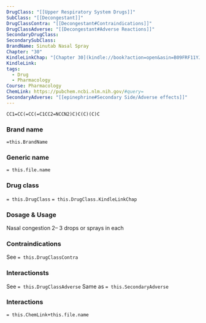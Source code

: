 ```yaml
---
DrugClass: "[[Upper Respiratory System Drugs]]"
SubClass: "[[Decongestant]]"
DrugClassContra: "[[Decongestant#Contraindications]]"
DrugClassAdverse: "[[Decongestant#Adverse Reactions]]"
SecondaryDrugClass: 
SecondarySubClass: 
BrandName: Sinutab Nasal Spray
Chapter: "30"
KindleLinkChap: "[Chapter 30](kindle://book?action=open&asin=B09FRF11YJ&location=15967)"
KindleLink: 
tags:
  - Drug
  - Pharmacology
Course: Pharmacology
ChemLink: https://pubchem.ncbi.nlm.nih.gov/#query=
SecondaryAdverse: "[[epinephrine#Secondary Side/Adverse effects]]"
---
```

```smiles
CC1=CC(=CC(=C1CC2=NCCN2)C)C(C)(C)C
```

### Brand name
`=this.BrandName`

### Generic name
`= this.file.name`

### Drug class 
`= this.DrugClass`
	`= this.DrugClass.KindleLinkChap`

### Dosage & Usage
Nasal congestion
2– 3 drops or sprays in each

### Contraindications
See `= this.DrugClassContra`

### Interactionsts
See `= this.DrugClassAdverse`
Same as `= this.SecondaryAdverse`

### Interactions

`= this.ChemLink+this.file.name`

